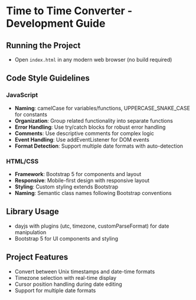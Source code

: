 # Time to Time Converter - Development Guide

## Running the Project
- Open `index.html` in any modern web browser (no build required)

## Code Style Guidelines

### JavaScript
- **Naming**: camelCase for variables/functions, UPPERCASE_SNAKE_CASE for constants
- **Organization**: Group related functionality into separate functions
- **Error Handling**: Use try/catch blocks for robust error handling
- **Comments**: Use descriptive comments for complex logic
- **Event Handling**: Use addEventListener for DOM events
- **Format Detection**: Support multiple date formats with auto-detection

### HTML/CSS
- **Framework**: Bootstrap 5 for components and layout
- **Responsive**: Mobile-first design with responsive layout
- **Styling**: Custom styling extends Bootstrap
- **Naming**: Semantic class names following Bootstrap conventions

## Library Usage
- dayjs with plugins (utc, timezone, customParseFormat) for date manipulation
- Bootstrap 5 for UI components and styling

## Project Features
- Convert between Unix timestamps and date-time formats
- Timezone selection with real-time display
- Cursor position handling during date editing
- Support for multiple date formats